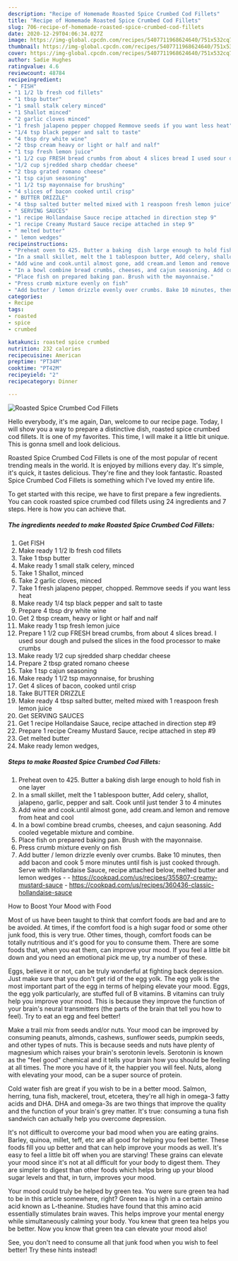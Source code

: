 ```yaml
---
description: "Recipe of Homemade Roasted Spice Crumbed Cod Fillets"
title: "Recipe of Homemade Roasted Spice Crumbed Cod Fillets"
slug: 706-recipe-of-homemade-roasted-spice-crumbed-cod-fillets
date: 2020-12-29T04:06:34.027Z
image: https://img-global.cpcdn.com/recipes/5407711968624640/751x532cq70/roasted-spice-crumbed-cod-fillets-recipe-main-photo.jpg
thumbnail: https://img-global.cpcdn.com/recipes/5407711968624640/751x532cq70/roasted-spice-crumbed-cod-fillets-recipe-main-photo.jpg
cover: https://img-global.cpcdn.com/recipes/5407711968624640/751x532cq70/roasted-spice-crumbed-cod-fillets-recipe-main-photo.jpg
author: Sadie Hughes
ratingvalue: 4.6
reviewcount: 48784
recipeingredient:
- " FISH"
- "1 1/2 lb fresh cod fillets"
- "1 tbsp butter"
- "1 small stalk celery minced"
- "1 Shallot minced"
- "2 garlic cloves minced"
- "1 fresh jalapeno pepper chopped Remmove seeds if you want less heat"
- "1/4 tsp black pepper and salt to taste"
- "4 tbsp dry white wine"
- "2 tbsp cream heavy or light or half and nalf"
- "1 tsp fresh lemon juice"
- "1 1/2 cup FRESH bread crumbs from about 4 slices bread I used sour dough and pulsed the slices in the food processor to make crumbs"
- "1/2 cup sjredded sharp cheddar cheese"
- "2 tbsp grated romano cheese"
- "1 tsp cajun seasoning"
- "1 1/2 tsp mayonnaise for brushing"
- "4 slices of bacon cooked until crisp"
- " BUTTER DRIZZLE"
- "4 tbsp salted butter melted mixed with 1 reaspoon fresh lemon juice"
- " SERVING SAUCES"
- "1 recipe Hollandaise Sauce recipe attached in direction step 9"
- "1 recipe Creamy Mustard Sauce recipe attached in step 9"
- " melted butter"
- " lemon wedges"
recipeinstructions:
- "Preheat oven to 425. Butter a baking  dish large enough to hold fish in one layer"
- "In a small skillet, melt the 1 tablespoon butter, Add celery, shallot, jalapeno, garlic, pepper and salt. Cook until just tender 3 to 4 minutes"
- "Add wine and cook.until almost gone, add cream.and lemon and remove from heat and cool"
- "In a bowl combine bread crumbs, cheeses, and cajun seasoning. Add cooled vegetable mixture and combine."
- "Place fish on prepared baking pan. Brush with the mayonnaise."
- "Press crumb mixture evenly on fish"
- "Add butter / lemon drizzle evenly over crumbs. Bake 10 minutes, then add bacon and cook 5 more minutes until fish is just cooked through. Serve with Hollandaise Sauce, recipe attached below, melted butter and lemon wedges  https://cookpad.com/us/recipes/355807-creamy-mustard-sauce https://cookpad.com/us/recipes/360436-classic-hollandaise-sauce"
categories:
- Recipe
tags:
- roasted
- spice
- crumbed

katakunci: roasted spice crumbed 
nutrition: 232 calories
recipecuisine: American
preptime: "PT34M"
cooktime: "PT42M"
recipeyield: "2"
recipecategory: Dinner

---
```



![Roasted Spice Crumbed Cod Fillets](https://img-global.cpcdn.com/recipes/5407711968624640/751x532cq70/roasted-spice-crumbed-cod-fillets-recipe-main-photo.jpg)

Hello everybody, it's me again, Dan, welcome to our recipe page. Today, I will show you a way to prepare a distinctive dish, roasted spice crumbed cod fillets. It is one of my favorites. This time, I will make it a little bit unique. This is gonna smell and look delicious.

Roasted Spice Crumbed Cod Fillets is one of the most popular of recent trending meals in the world. It is enjoyed by millions every day. It's simple, it's quick, it tastes delicious. They're fine and they look fantastic. Roasted Spice Crumbed Cod Fillets is something which I've loved my entire life.




To get started with this recipe, we have to first prepare a few ingredients. You can cook roasted spice crumbed cod fillets using 24 ingredients and 7 steps. Here is how you can achieve that.

<!--inarticleads1-->

##### The ingredients needed to make Roasted Spice Crumbed Cod Fillets:

1. Get  FISH
1. Make ready 1 1/2 lb fresh cod fillets
1. Take 1 tbsp butter
1. Make ready 1 small stalk celery, minced
1. Take 1 Shallot, minced
1. Take 2 garlic cloves, minced
1. Take 1 fresh jalapeno pepper, chopped. Remmove seeds if you want less heat
1. Make ready 1/4 tsp black pepper and salt to taste
1. Prepare 4 tbsp dry white wine
1. Get 2 tbsp cream, heavy or light or half and nalf
1. Make ready 1 tsp fresh lemon juice
1. Prepare 1 1/2 cup FRESH bread crumbs, from about 4 slices bread. I used sour dough and pulsed the slices in the food processor to make crumbs
1. Make ready 1/2 cup sjredded sharp cheddar cheese
1. Prepare 2 tbsp grated romano cheese
1. Take 1 tsp cajun seasoning
1. Make ready 1 1/2 tsp mayonnaise, for brushing
1. Get 4 slices of bacon, cooked until crisp
1. Take  BUTTER DRIZZLE
1. Make ready 4 tbsp salted butter, melted mixed with 1 reaspoon fresh lemon juice
1. Get  SERVING SAUCES
1. Get 1 recipe Hollandaise Sauce, recipe attached in direction step #9
1. Prepare 1 recipe Creamy Mustard Sauce, recipe attached in step #9
1. Get  melted butter
1. Make ready  lemon wedges,




<!--inarticleads2-->

##### Steps to make Roasted Spice Crumbed Cod Fillets:

1. Preheat oven to 425. Butter a baking  dish large enough to hold fish in one layer
1. In a small skillet, melt the 1 tablespoon butter, Add celery, shallot, jalapeno, garlic, pepper and salt. Cook until just tender 3 to 4 minutes
1. Add wine and cook.until almost gone, add cream.and lemon and remove from heat and cool
1. In a bowl combine bread crumbs, cheeses, and cajun seasoning. Add cooled vegetable mixture and combine.
1. Place fish on prepared baking pan. Brush with the mayonnaise.
1. Press crumb mixture evenly on fish
1. Add butter / lemon drizzle evenly over crumbs. Bake 10 minutes, then add bacon and cook 5 more minutes until fish is just cooked through. Serve with Hollandaise Sauce, recipe attached below, melted butter and lemon wedges -  - https://cookpad.com/us/recipes/355807-creamy-mustard-sauce - https://cookpad.com/us/recipes/360436-classic-hollandaise-sauce




How to Boost Your Mood with Food


Most of us have been taught to think that comfort foods are bad and are to be avoided. At times, if the comfort food is a high sugar food or some other junk food, this is very true. Other times, though, comfort foods can be totally nutritious and it's good for you to consume them. There are some foods that, when you eat them, can improve your mood. If you feel a little bit down and you need an emotional pick me up, try a number of these.

Eggs, believe it or not, can be truly wonderful at fighting back depression. Just make sure that you don't get rid of the egg yolk. The egg yolk is the most important part of the egg in terms of helping elevate your mood. Eggs, the egg yolk particularly, are stuffed full of B vitamins. B vitamins can truly help you improve your mood. This is because they improve the function of your brain's neural transmitters (the parts of the brain that tell you how to feel). Try to eat an egg and feel better!

Make a trail mix from seeds and/or nuts. Your mood can be improved by consuming peanuts, almonds, cashews, sunflower seeds, pumpkin seeds, and other types of nuts. This is because seeds and nuts have plenty of magnesium which raises your brain's serotonin levels. Serotonin is known as the "feel good" chemical and it tells your brain how you should be feeling at all times. The more you have of it, the happier you will feel. Nuts, along with elevating your mood, can be a super source of protein.

Cold water fish are great if you wish to be in a better mood. Salmon, herring, tuna fish, mackerel, trout, etcetera, they're all high in omega-3 fatty acids and DHA. DHA and omega-3s are two things that improve the quality and the function of your brain's grey matter. It's true: consuming a tuna fish sandwich can actually help you overcome depression. 

It's not difficult to overcome your bad mood when you are eating grains. Barley, quinoa, millet, teff, etc are all good for helping you feel better. These foods fill you up better and that can help improve your moods as well. It's easy to feel a little bit off when you are starving! These grains can elevate your mood since it's not at all difficult for your body to digest them. They are simpler to digest than other foods which helps bring up your blood sugar levels and that, in turn, improves your mood.

Your mood could truly be helped by green tea. You were sure green tea had to be in this article somewhere, right? Green tea is high in a certain amino acid known as L-theanine. Studies have found that this amino acid essentially stimulates brain waves. This helps improve your mental energy while simultaneously calming your body. You knew that green tea helps you be better. Now you know that green tea can elevate your mood also!

See, you don't need to consume all that junk food when you wish to feel better! Try  these hints  instead!

